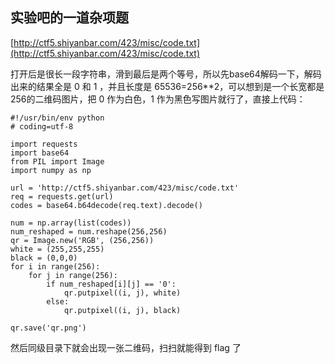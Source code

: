 实验吧的一道杂项题
-----------------------
[http://ctf5.shiyanbar.com/423/misc/code.txt](http://ctf5.shiyanbar.com/423/misc/code.txt) 

打开后是很长一段字符串，滑到最后是两个等号，所以先base64解码一下，解码出来的结果全是 0 和 1 ，并且长度是 65536=256**2，可以想到是一个长宽都是256的二维码图片，把 0 作为白色，1 作为黑色写图片就行了，直接上代码：

```
#!/usr/bin/env python
# coding=utf-8

import requests
import base64
from PIL import Image
import numpy as np

url = 'http://ctf5.shiyanbar.com/423/misc/code.txt'
req = requests.get(url)
codes = base64.b64decode(req.text).decode()

num = np.array(list(codes))
num_reshaped = num.reshape(256,256)
qr = Image.new('RGB', (256,256))
white = (255,255,255)
black = (0,0,0)
for i in range(256):
    for j in range(256):
        if num_reshaped[i][j] == '0':
            qr.putpixel((i, j), white)
        else:
            qr.putpixel((i, j), black)

qr.save('qr.png')
```

然后同级目录下就会出现一张二维码，扫扫就能得到 flag 了
